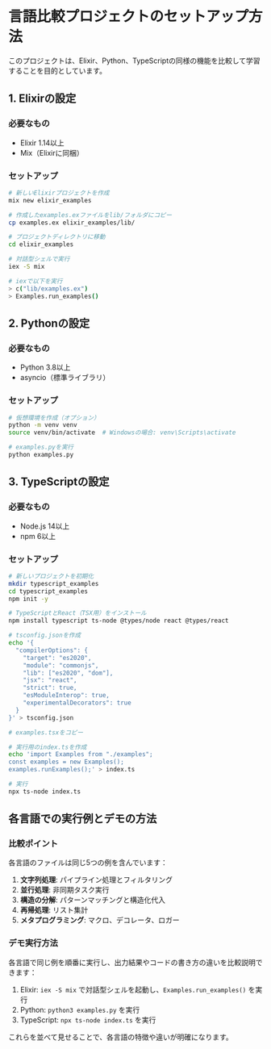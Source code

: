 # 言語比較プロジェクトのセットアップ方法

このプロジェクトは、Elixir、Python、TypeScriptの同様の機能を比較して学習することを目的としています。

## 1. Elixirの設定

### 必要なもの
- Elixir 1.14以上
- Mix（Elixirに同梱）

### セットアップ
```bash
# 新しいElixirプロジェクトを作成
mix new elixir_examples

# 作成したexamples.exファイルをlib/フォルダにコピー
cp examples.ex elixir_examples/lib/

# プロジェクトディレクトリに移動
cd elixir_examples

# 対話型シェルで実行
iex -S mix

# iexで以下を実行
> c("lib/examples.ex")
> Examples.run_examples()
```

## 2. Pythonの設定

### 必要なもの
- Python 3.8以上
- asyncio（標準ライブラリ）

### セットアップ
```bash
# 仮想環境を作成（オプション）
python -m venv venv
source venv/bin/activate  # Windowsの場合: venv\Scripts\activate

# examples.pyを実行
python examples.py
```

## 3. TypeScriptの設定

### 必要なもの
- Node.js 14以上
- npm 6以上

### セットアップ
```bash
# 新しいプロジェクトを初期化
mkdir typescript_examples
cd typescript_examples
npm init -y

# TypeScriptとReact（TSX用）をインストール
npm install typescript ts-node @types/node react @types/react

# tsconfig.jsonを作成
echo '{
  "compilerOptions": {
    "target": "es2020",
    "module": "commonjs",
    "lib": ["es2020", "dom"],
    "jsx": "react",
    "strict": true,
    "esModuleInterop": true,
    "experimentalDecorators": true
  }
}' > tsconfig.json

# examples.tsxをコピー

# 実行用のindex.tsを作成
echo 'import Examples from "./examples";
const examples = new Examples();
examples.runExamples();' > index.ts

# 実行
npx ts-node index.ts
```

## 各言語での実行例とデモの方法

### 比較ポイント

各言語のファイルは同じ5つの例を含んでいます：

1. **文字列処理**: パイプライン処理とフィルタリング
2. **並行処理**: 非同期タスク実行
3. **構造の分解**: パターンマッチングと構造化代入
4. **再帰処理**: リスト集計
5. **メタプログラミング**: マクロ、デコレータ、ロガー

### デモ実行方法

各言語で同じ例を順番に実行し、出力結果やコードの書き方の違いを比較説明できます：

1. Elixir: `iex -S mix` で対話型シェルを起動し、`Examples.run_examples()` を実行
2. Python: `python3 examples.py` を実行
3. TypeScript: `npx ts-node index.ts` を実行

これらを並べて見せることで、各言語の特徴や違いが明確になります。